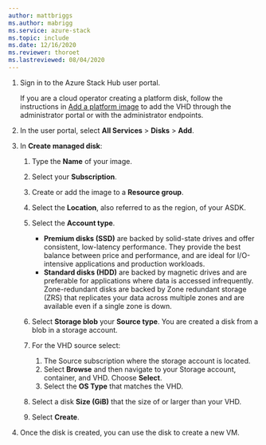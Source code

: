 ```yaml
---
author: mattbriggs
ms.author: mabrigg
ms.service: azure-stack
ms.topic: include
ms.date: 12/16/2020
ms.reviewer: thoroet
ms.lastreviewed: 08/04/2020
---
```


1. Sign in to the Azure Stack Hub user portal.

    If you are a cloud operator creating a platform disk, follow the instructions in [Add a platform image](../operator/azure-stack-add-vm-image.md#add-a-platform-image) to add the VHD through the administrator portal or with the administrator endpoints.

2. In the user portal, select  **All Services** > **Disks** > **Add**.

3. In **Create managed disk**:

    1. Type the **Name** of your image.
    2. Select your **Subscription**.
    3. Create or add the image to a **Resource group**.
    4. Select the **Location**, also referred to as the region, of your ASDK.
    5. Select the **Account type**.
        - **Premium disks (SSD)** are backed by solid-state drives and offer consistent, low-latency performance. They provide the best balance between price and performance, and are ideal for I/O-intensive applications and production workloads.  
        - **Standard disks (HDD)** are backed by magnetic drives and are preferable for applications where data is accessed infrequently. Zone-redundant disks are backed by Zone redundant storage (ZRS) that replicates your data across multiple zones and are available even if a single zone is down.

    6. Select **Storage blob** your **Source type**. You are created a disk from a blob in a storage account.
    7. For the VHD source select:
        1. The Source subscription where the storage account is located.
        1. Select **Browse** and then navigate to your Storage account, container, and VHD. Choose **Select**.
        1. Select the **OS Type** that matches the VHD.
    8. Select a disk **Size (GiB)** that the size of or larger than your VHD.
    9. Select **Create**.

4. Once the disk is created, you can use the disk to create a new VM.